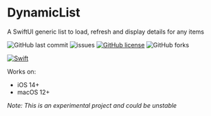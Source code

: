 # DynamicList

A SwiftUI generic list to load, refresh and display details for any items

![GitHub last commit](https://img.shields.io/github/last-commit/AlfredoHernandez/DynamicList?style=for-the-badge)
![issues](https://img.shields.io/github/issues/AlfredoHernandez/DynamicList?color=blue&style=for-the-badge)
[![GitHub license](https://img.shields.io/github/license/AlfredoHernandez/DynamicList?color=brigthgreen&style=for-the-badge)](https://github.com/AlfredoHernandez/HackrNews)
![GitHub forks](https://img.shields.io/github/forks/AlfredoHernandez/DynamicList?style=for-the-badge&color=blueviolet)

[![Swift](https://github.com/AlfredoHernandez/DynamicList/actions/workflows/swift.yml/badge.svg?branch=main)](https://github.com/AlfredoHernandez/DynamicList/actions/workflows/swift.yml)

Works on:
- iOS 14+
- macOS 12+

*Note: This is an experimental project and could be unstable*
